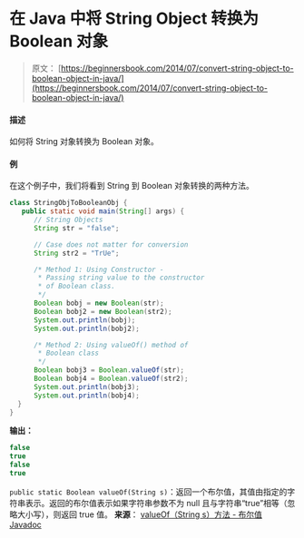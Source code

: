 # 在 Java 中将 String Object 转换为 Boolean 对象

> 原文： [https://beginnersbook.com/2014/07/convert-string-object-to-boolean-object-in-java/](https://beginnersbook.com/2014/07/convert-string-object-to-boolean-object-in-java/)

#### 描述

如何将 String 对象转换为 Boolean 对象。

#### 例

在这个例子中，我们将看到 String 到 Boolean 对象转换的两种方法。

```java
class StringObjToBooleanObj {
   public static void main(String[] args) {
      // String Objects
      String str = "false";

      // Case does not matter for conversion
      String str2 = "TrUe";

      /* Method 1: Using Constructor - 
       * Passing string value to the constructor
       * of Boolean class.
       */
      Boolean bobj = new Boolean(str);
      Boolean bobj2 = new Boolean(str2);
      System.out.println(bobj);
      System.out.println(bobj2);

      /* Method 2: Using valueOf() method of
       * Boolean class
       */
      Boolean bobj3 = Boolean.valueOf(str);
      Boolean bobj4 = Boolean.valueOf(str2);
      System.out.println(bobj3);
      System.out.println(bobj4);
  }  
}
```

**输出：**

```java
false
true
false
true
```

`public static Boolean valueOf(String s)`：返回一个布尔值，其值由指定的字符串表示。返回的布尔值表示如果字符串参数不为 null 且与字符串“true”相等（忽略大小写），则返回 true 值。
**来源**： [valueOf（String s）方法 - 布尔值 Javadoc](https://docs.oracle.com/javase/7/docs/api/java/lang/Boolean.html#valueOf(java.lang.String))